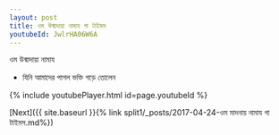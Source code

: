 ```yaml
---
layout: post
title: ওম উন্মাদায়া নামায গা টাইমস
youtubeId: JwlrHA06W6A
---
```

 
 
 ওম উন্মাদায়া নামায  
 
 -  যিনি আমাদের পাগল ভক্তি গড়ে তোলেন 
 
  
 
  
 
 
 
 
 
 


{% include youtubePlayer.html id=page.youtubeId %}
 
[Next]({{ site.baseurl }}{% link  split1/_posts/2017-04-24-ওম মাদনায় নামায গা টাইমস.md%})
 
